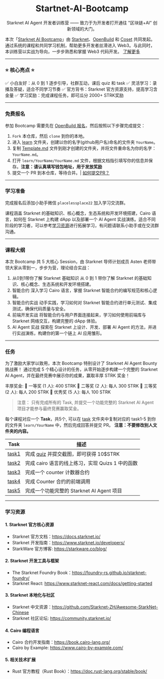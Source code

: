 <div align="center">
    <h1>Startnet-AI-Bootcamp</h1>
    <p>Starknet AI Agent 开发者训练营 —— 致力于为开发者打开通往 "区块链+AI" 创新领域的大门。
</p>
</div>

本次「[Starknet AI Bootcamp](https://openbuild.xyz/learn/challenges/2063566106)」由 [Starknet](https://www.starknet.io/)、[OpenBuild](https://openbuild.xyz/) 和 [Coset](https://coset.io/) 共同发起。通过系统的课程和共同学习机制，帮助更多开发者丝滑进入 Web3。与此同时，本训练营以实战为导向，一步步熟悉和掌握 Web3 代码开发。 [了解更多](https://mp.weixin.qq.com/s/J3vJ5YEKNfzujVWILEcN0w)

---

### ⭐ 核心亮点 ⭐
✅ 小白友好：从 0 到 1 逐步引导，社群互动，课后 quiz 和 task
✅ 灵活学习：录播及答疑，适合不同学习节奏
✅ 官方背书：Starknet 官方资源支持，提高学习含金量
✅ 学习奖励：完成课程任务，即可瓜分 2000+ STRK奖励

---

### 免费报名

参加 Bootcamp 需要先在 [OpenBuild 报名](https://openbuild.xyz/learn/challenges/2063566106)，然后按照以下步骤完成提交：

1. `Fork` 本仓库，然后 `clone` 到你的本地。
2. 进入 [learn](./learn) 文件夹，创建以你的名字(github用户名)命名的文件夹 `YourName`。
3. 复制 [Template.md](./Template.md) 文件到刚才创建的文件夹，并将文件重命名为你的名字：`YourName.md`。
4. 打开 `learn/YourName/YourName.md` 文件，根据文档指引填写你的信息并保存。**注意：请认真填写钱包地址，用于发放奖励**
5. 提交一个 PR 到本仓库，等待合并。| [如何提交PR？](https://juejin.cn/post/7021727244124962846)

---

### 学习准备

完成报名后添加小助手微信 `placelessplace22` 加入学习交流群。

课程涵盖 Starknet 的基础知识、核心概念，生态系统和开发环境搭建，Cairo 语言，如何在 Starknet 上构建 dApp 以及部署一个 AI Agent 实战演练。适合不同阶段的学习者，可以参考[学习资源](#学习资源)进行拓展学习，有问题请联系小助手或在交流群沟通。

---

### 课程大纲

本次 Bootcamp 共 5 大核心 Session，由 Starknet 导师计划成员 Asten 老师带领大家从零到一，步步为营，理论结合实战：

1. 从0到1带你了解 Starknet 基础知识
	从 0 到 1 带你了解 Starknet 的基础知识、核心概念、生态系统和开发环境搭建。
2. 智能合约
	深入学习 Cairo 语言，掌握 Starknet 智能合约的编写规范和核心逻辑。
3. 智能合约实战
	动手实践，学习如何对 Starknet 智能合约进行单元测试、集成测试，确保代码质量与安全。
4. 前端开发实战
	将智能合约与用户界面连接起来，学习如何使用前端库与 Starknet 网络交互，构建完整的 dApp 体验。
5. AI Agent 实战
	探索在 Starknet 上设计、开发、部署 AI Agent 的方法，并进行实战演练，构建你的第一个链上 AI 应用雏形。


---

### 任务

为了激励大家学以致用，本次 Bootcamp 特别设计了 Starknet AI Agent Bounty 挑战赛！ 通过完成 5 个精心设计的任务，从零开始逐步构建一个完整的 Starknet AI Agent，并在最终竞赛中展示你的成果，赢取丰厚 STRK 奖金！

丰厚奖金:
🥇 一等奖 (1 人): 400 STRK
🥈 二等奖 (2 人): 每人 300 STRK
🥉 三等奖 (2 人): 每人 200 STRK
🏅 优秀奖 (5 人): 每人 100 STRK

>注意： 只有完成所有的 Task, 并提交一个功能完整的 Starknet AI Agent 项目才能参与最终竞赛赢取奖金。


每个课程对应一个 **Task**，共5个, 可以在 [task](./task) 文件夹中复制对应的 task1-5 到你的文件夹 `learn/YourName` 中，然后完成回答并提交 PR。 **注意：不要修改别人文件夹的内容。**


| Task                     | 描述                                                                                 | 
|--------------------------|--------------------------------------------------------------------------------------|
| [task1](./task/task1.md) | 完成 [quiz](https://openbuild.xyz/quiz/2025041601) 并提交截图，即可获得 10\$STRK     |
| [task2](./task/task2.md) | 完成 cairo 语言的线上练习，实现 Quizs 1 中的函数                                     |
| [task3](./task/task3.md) | 完成一个 counter 计数器合约                                                          |
| [task4](./task/task4.md) | 完成 Counter 合约的前端调用                                                          |
| [task5](./task/task5.md) | 完成一个功能完整的 Starknet AI Agent 项目                                            |

---

### 学习资源

#### 1. Starknet 官方核心资源

- Starknet 官方文档：https://docs.starknet.io/
- Starknet 开发指南：https://www.starknet.io/developers/
- StarkWare 官方博客: https://starkware.co/blog/

#### 2. Starknet 开发工具与框架

- The Starknet Foundry Book：https://foundry-rs.github.io/starknet-foundry/
- Starknet React: https://www.starknet-react.com/docs/getting-started

#### 3. Starknet 本地化与社区

- Starknet 中文资源：https://github.com/Starknet-ZH/Awesome-StarkNet-Chinese
- Starknet 社区论坛: https://community.starknet.io/

#### 4. Cairo 编程语言

- Cairo 合约开发指南：https://book.cairo-lang.org/
- Cairo by Example: https://www.cairo-by-example.com/

#### 5. 相关技术扩展

- Rust 官方教程（Rust Book）：https://doc.rust-lang.org/stable/book/
